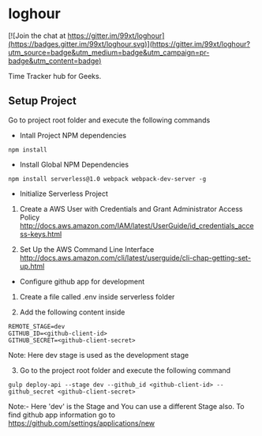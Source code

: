 # loghour

[![Join the chat at https://gitter.im/99xt/loghour](https://badges.gitter.im/99xt/loghour.svg)](https://gitter.im/99xt/loghour?utm_source=badge&utm_medium=badge&utm_campaign=pr-badge&utm_content=badge)

Time Tracker hub for Geeks.

## Setup Project
Go to project root folder and execute the following commands

* Intall Project NPM dependencies
```
npm install
```

* Install Global NPM Dependencies
```
npm install serverless@1.0 webpack webpack-dev-server -g
```

* Initialize Serverless Project

1) Create a AWS User with Credentials and Grant Administrator Access Policy
http://docs.aws.amazon.com/IAM/latest/UserGuide/id_credentials_access-keys.html

2) Set Up the AWS Command Line Interface
http://docs.aws.amazon.com/cli/latest/userguide/cli-chap-getting-set-up.html

* Configure github app for development

1) Create a file called .env inside serverless folder

2) Add the following content inside
```
REMOTE_STAGE=dev
GITHUB_ID=<github-client-id>
GITHUB_SECRET=<github-client-secret>
```

Note: Here dev stage is used as the development stage

3) Go to the project root folder and execute the following command
```
gulp deploy-api --stage dev --github_id <github-client-id> --github_secret <github-client-secret>
```
Note:- Here 'dev' is the Stage and You can use a different Stage also. To find github app information go to https://github.com/settings/applications/new
